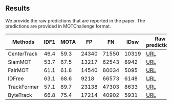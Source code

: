 ## Results

We provide the raw predictions that are reported in the paper. The predictions are provided in MOTChallenge format.

Methods     | IDF1 | MOTA | FP      | FN    | IDsw  | Raw predictions 
-----       |------|------|---------|-------|-------| -----
CenterTrack | 46.4 | 59.3 | 24340   | 71550 | 10319 | [URL]()
SiamMOT     | 53.7 | 67.5 | 13217   | 62543 | 8942  | [URL]()
FairMOT     | 61.1 | 61.8 | 14540   | 80034 | 5095  | [URL]()
IDFree      | 63.1 | 68.6 | 9218    | 66573 | 6148  | [URL]()
TrackFormer | 57.1 | 69.7 | 23138   | 47303 | 8633  | [URL]()
ByteTrack   | 66.8 | 75.4 | 17214   | 40902 | 5931  | [URL](https://aws-cv-sci-motion-public.s3.us-west-2.amazonaws.com/PersonPath22/bytetrack_results.tar)

